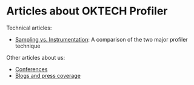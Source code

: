 # Articles about OKTECH Profiler #

Technical articles:
  * [Sampling vs. Instrumentation](SamplingVsInstrumentation.md): A comparison of the two major profiler technique

Other articles about us:
  * [Conferences](Conferences.md)
  * [Blogs and press coverage](BlogsAndPress.md)